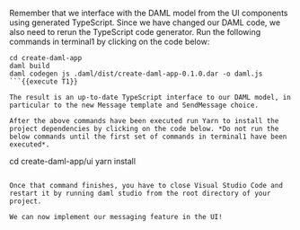 
Remember that we interface with the DAML model from the UI components using generated TypeScript. Since we have changed our DAML code, we also need to rerun the TypeScript code generator. Run the following commands in terminal1 by clicking on the code below:

```
cd create-daml-app
daml build
daml codegen js .daml/dist/create-daml-app-0.1.0.dar -o daml.js
```{{execute T1}}

The result is an up-to-date TypeScript interface to our DAML model, in particular to the new Message template and SendMessage choice.

After the above commands have been executed run Yarn to install the project dependencies by clicking on the code below. *Do not run the below commands until the first set of commands in terminal1 have been executed*.

```
cd create-daml-app/ui
yarn install
```{{execute T2}}

Once that command finishes, you have to close Visual Studio Code and restart it by running daml studio from the root directory of your project.

We can now implement our messaging feature in the UI!

